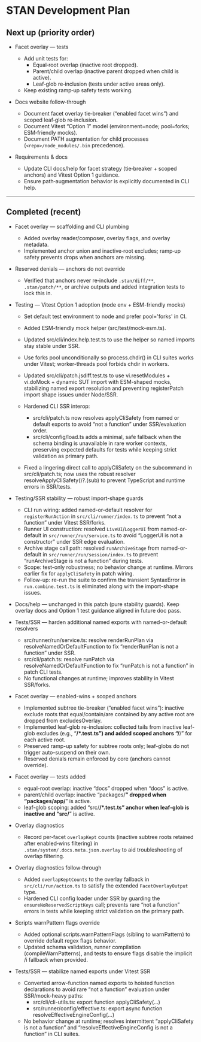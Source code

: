 # STAN Development Plan

## Next up (priority order)

- Facet overlay — tests
  - Add unit tests for:
    - Equal‑root overlap (inactive root dropped).
    - Parent/child overlap (inactive parent dropped when child is active).
    - Leaf‑glob re‑inclusion (tests under active areas only).
  - Keep existing ramp‑up safety tests working.

- Docs website follow‑through
  - Document facet overlay tie‑breaker (“enabled facet wins”) and scoped leaf‑glob re‑inclusion.
  - Document Vitest “Option 1” model (environment=node; pool=forks; ESM‑friendly mocks).
  - Document PATH augmentation for child processes (`<repo>/node_modules/.bin` precedence).

- Requirements & docs
  - Update CLI docs/help for facet strategy (tie‑breaker + scoped anchors) and Vitest Option 1 guidance.
  - Ensure path‑augmentation behavior is explicitly documented in CLI help.

---

## Completed (recent)

- Facet overlay — scaffolding and CLI plumbing
  - Added overlay reader/composer, overlay flags, and overlay metadata.
  - Implemented anchor union and inactive‑root excludes; ramp‑up safety prevents drops when anchors are missing.

- Reserved denials — anchors do not override
  - Verified that anchors never re‑include `.stan/diff/**`, `.stan/patch/**`, or archive outputs and added integration tests to lock this in.

- Testing — Vitest Option 1 adoption (node env + ESM-friendly mocks)
  - Set default test environment to node and prefer pool='forks' in CI.
  - Added ESM-friendly mock helper (src/test/mock-esm.ts).
  - Updated src/cli/index.help.test.ts to use the helper so named imports stay stable under SSR.
  - Use forks pool unconditionally so process.chdir() in CLI suites works under Vitest; worker-threads pool forbids chdir in workers.

  - Updated src/cli/patch.jsdiff.test.ts to use vi.resetModules + vi.doMock + dynamic SUT import with ESM-shaped mocks, stabilizing named export resolution and preventing registerPatch import shape issues under Node/SSR.
  - Hardened CLI SSR interop:
    - src/cli/patch.ts now resolves applyCliSafety from named or default exports to avoid “not a function” under SSR/evaluation order.
    - src/cli/config/load.ts adds a minimal, safe fallback when the schema binding is unavailable in rare worker contexts, preserving expected defaults for tests while keeping strict validation as primary path.
  - Fixed a lingering direct call to applyCliSafety on the subcommand in src/cli/patch.ts; now uses the robust resolver resolveApplyCliSafety()?.(sub) to prevent TypeScript and runtime errors in SSR/tests.

- Testing/SSR stability — robust import-shape guards
  - CLI run wiring: added named-or-default resolver for `registerRunAction` in `src/cli/runner/index.ts` to prevent “not a function” under Vitest SSR/forks.
  - Runner UI construction: resolved `LiveUI`/`LoggerUI` from named-or-default in `src/runner/run/service.ts` to avoid “LoggerUI is not a constructor” under SSR edge evaluation.
  - Archive stage call path: resolved `runArchiveStage` from named-or-default in `src/runner/run/session/index.ts` to prevent “runArchiveStage is not a function” during tests.
  - Scope: test-only robustness; no behavior change at runtime. Mirrors earlier fix for `applyCliSafety` in patch wiring.
  - Follow-up: re-run the suite to confirm the transient SyntaxError in `run.combine.test.ts` is eliminated along with the import-shape issues.

- Docs/help — unchanged in this patch (pure stability guards). Keep overlay docs and Option 1 test guidance aligned in future doc pass.

- Tests/SSR — harden additional named exports with named-or-default resolvers
  - src/runner/run/service.ts: resolve renderRunPlan via resolveNamedOrDefaultFunction to fix “renderRunPlan is not a function” under SSR.
  - src/cli/patch.ts: resolve runPatch via resolveNamedOrDefaultFunction to fix “runPatch is not a function” in patch CLI tests.
  - No functional changes at runtime; improves stability in Vitest SSR/forks.

- Facet overlay — enabled-wins + scoped anchors
  - Implemented subtree tie-breaker (“enabled facet wins”): inactive exclude roots that equal/contain/are contained by any active root are dropped from excludesOverlay.
  - Implemented leaf-glob re-inclusion: collected tails from inactive leaf-glob excludes (e.g., “**/\*.test.ts”) and added scoped anchors “<activeRoot>/**/<tail>” for each active root.
  - Preserved ramp-up safety for subtree roots only; leaf-globs do not trigger auto-suspend on their own.
  - Reserved denials remain enforced by core (anchors cannot override).

- Facet overlay — tests added
  - equal-root overlap: inactive “docs” dropped when “docs” is active.
  - parent/child overlap: inactive “packages/**” dropped when “packages/app/**” is active.
  - leaf-glob scoping: added “src/**/\*.test.ts” anchor when leaf-glob is inactive and “src/**” is active.

- Overlay diagnostics
  - Record per‑facet `overlapKept` counts (inactive subtree roots retained after enabled‑wins filtering) in `.stan/system/.docs.meta.json.overlay` to aid troubleshooting of overlap filtering.

- Overlay diagnostics follow‑through
  - Added `overlapKeptCounts` to the overlay fallback in `src/cli/run/action.ts` to satisfy the extended `FacetOverlayOutput` type.
  - Hardened CLI config loader under SSR by guarding the `ensureNoReservedScriptKeys` call; prevents rare “not a function” errors in tests while keeping strict validation on the primary path.

- Scripts warnPattern flags override
  - Added optional scripts.warnPatternFlags (sibling to warnPattern) to override default regex flags behavior.
  - Updated schema validation, runner compilation (compileWarnPatterns), and tests to ensure flags disable the implicit /i fallback when provided.

- Tests/SSR — stabilize named exports under Vitest SSR
  - Converted arrow-function named exports to hoisted function declarations to avoid rare “not a function” evaluation under SSR/mock-heavy paths:
    - src/cli/cli-utils.ts: export function applyCliSafety(...)
    - src/runner/config/effective.ts: export async function resolveEffectiveEngineConfig(...)
  - No behavior change at runtime; resolves intermittent “applyCliSafety is not a function” and “resolveEffectiveEngineConfig is not a function” in CLI suites.
